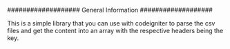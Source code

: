 ###################
General Information
###################

This is a simple library that you can use with codeigniter to parse the csv files and get the content into an array with the respective headers being the key.
